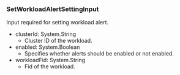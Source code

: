 ### SetWorkloadAlertSettingInput
Input required for setting workload alert.

- clusterId: System.String
  - Cluster ID of the workload.
- enabled: System.Boolean
  - Specifies whether alerts should be enabled or not enabled.
- workloadFid: System.String
  - Fid of the workload.
